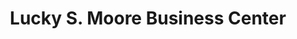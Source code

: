 ---
title: "Lucky S. Moore Business Center"
url: /ganta/lucky-s-moore-business-center/
shop: Lebensmittel
---